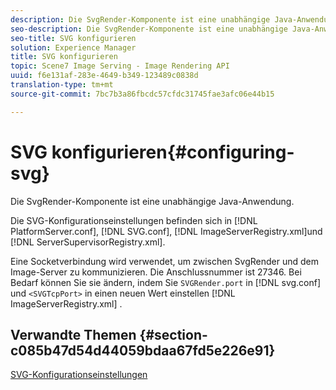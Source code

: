 ```yaml
---
description: Die SvgRender-Komponente ist eine unabhängige Java-Anwendung.
seo-description: Die SvgRender-Komponente ist eine unabhängige Java-Anwendung.
seo-title: SVG konfigurieren
solution: Experience Manager
title: SVG konfigurieren
topic: Scene7 Image Serving - Image Rendering API
uuid: f6e131af-283e-4649-b349-123489c0838d
translation-type: tm+mt
source-git-commit: 7bc7b3a86fbcdc57cfdc31745fae3afc06e44b15

---
```



# SVG konfigurieren{#configuring-svg}

Die SvgRender-Komponente ist eine unabhängige Java-Anwendung.

Die SVG-Konfigurationseinstellungen befinden sich in [!DNL PlatformServer.conf], [!DNL SVG.conf], [!DNL ImageServerRegistry.xml]und [!DNL ServerSupervisorRegistry.xml].

Eine Socketverbindung wird verwendet, um zwischen SvgRender und dem Image-Server zu kommunizieren. Die Anschlussnummer ist 27346. Bei Bedarf können Sie sie ändern, indem Sie `SVGRender.port` in [!DNL svg.conf] und `<SVGTcpPort>` in einen neuen Wert einstellen [!DNL ImageServerRegistry.xml] .

## Verwandte Themen {#section-c085b47d54d44059bdaa67fd5e226e91}

[SVG-Konfigurationseinstellungen](../../../is-api/image-serving-api-ref/c-configuration-and-administration/c-server-settings/r-svg.md#reference-232104868b2d4af9a4ac9c87552c0bb5)
